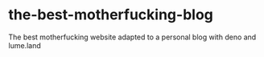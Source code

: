 # the-best-motherfucking-blog
The best motherfucking website adapted to a personal blog with deno and lume.land
